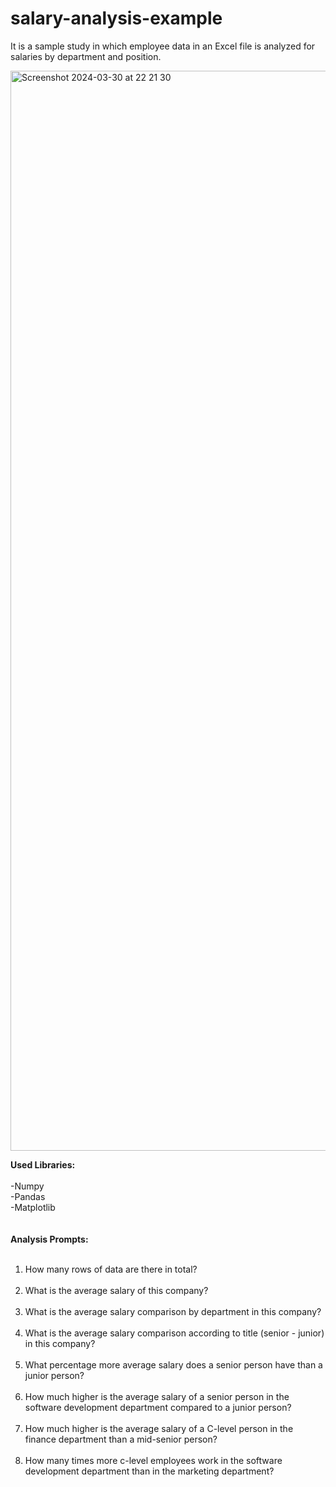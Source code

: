 # salary-analysis-example
It is a sample study in which employee data in an Excel file is analyzed for salaries by department and position.



<img width="1728" alt="Screenshot 2024-03-30 at 22 21 30" src="https://github.com/vecihhammouri/salary-analysis-example/assets/64661853/720a5411-3ba3-4756-865c-c82be3172572">




<b>Used Libraries:</b><br><br>
-Numpy<br>
-Pandas<br>
-Matplotlib<br>
<br><br>
<b>Analysis Prompts:</b><br><br>

1) How many rows of data are there in total?<br><br>
2) What is the average salary of this company?<br><br>
3) What is the average salary comparison by department in this company?<br><br>
4) What is the average salary comparison according to title (senior - junior) in this company?<br><br>
5) What percentage more average salary does a senior person have than a junior person?<br><br>
6) How much higher is the average salary of a senior person in the software development department compared to a junior person?<br><br>
7) How much higher is the average salary of a C-level person in the finance department than a mid-senior person?<br><br>
8) How many times more c-level employees work in the software development department than in the marketing department?<br>
